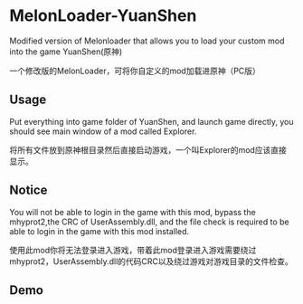 # MelonLoader-YuanShen
Modified version of Melonloader that allows you to load your custom mod into the game YuanShen(原神)
 
一个修改版的MelonLoader，可将你自定义的mod加载进原神（PC版）

## Usage

Put everything into game folder of YuanShen, and launch game directly, you should see main window of a mod called Explorer.

将所有文件放到原神根目录然后直接启动游戏，一个叫Explorer的mod应该直接显示。

## Notice

You will not be able to login in the game with this mod, bypass the mhyprot2,the CRC of UserAssembly.dll, and the file check is required to be able to login in the game with this mod installed.

使用此mod你将无法登录进入游戏，带着此mod登录进入游戏需要绕过mhyprot2，UserAssembly.dll的代码CRC以及绕过游戏对游戏目录的文件检查。

## Demo

